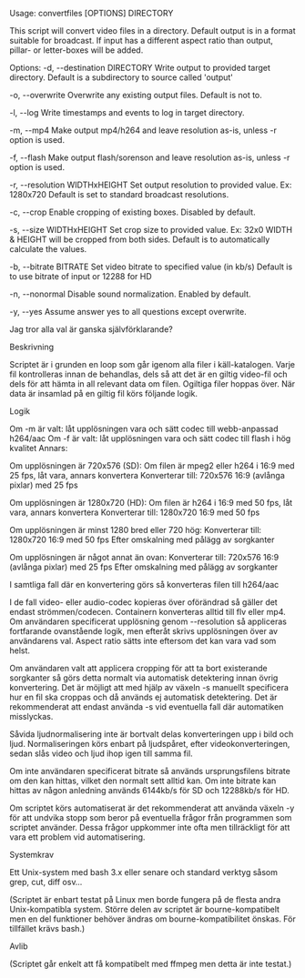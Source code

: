 Usage: convertfiles [OPTIONS] DIRECTORY

This script will convert video files in a directory.
Default output is in a format suitable for broadcast.
If input has a different aspect ratio than output,
pillar- or letter-boxes will be added.

Options:
   -d, --destination DIRECTORY
   Write output to provided target directory.
   Default is a subdirectory to source called 'output'

   -o, --overwrite
   Overwrite any existing output files. Default is not to.

   -l, --log
   Write timestamps and events to log in target directory.

   -m, --mp4
   Make output mp4/h264 and leave resolution as-is,
   unless -r option is used.

   -f, --flash
   Make output flash/sorenson and leave resolution as-is,
   unless -r option is used.

   -r, --resolution WIDTHxHEIGHT
   Set output resolution to provided value. Ex: 1280x720
   Default is set to standard broadcast resolutions.

   -c, --crop
   Enable cropping of existing boxes. Disabled by default.

   -s, --size WIDTHxHEIGHT
   Set crop size to provided value. Ex: 32x0
   WIDTH & HEIGHT will be cropped from both sides.
   Default is to automatically calculate the values.

   -b, --bitrate BITRATE
   Set video bitrate to specified value (in kb/s)
   Default is to use bitrate of input or 12288 for HD

   -n, --nonormal
   Disable sound normalization. Enabled by default.

   -y, --yes
   Assume answer yes to all questions except overwrite.
      
Jag tror alla val är ganska självförklarande?

Beskrivning 

Scriptet är i grunden en loop som går igenom alla filer i käll-katalogen. Varje fil kontrolleras innan de behandlas, dels så att det är en giltig video-fil och dels för att hämta in all relevant data om filen. Ogiltiga filer hoppas över. När data är insamlad på en giltig fil körs följande logik.

Logik

Om -m är valt: låt upplösningen vara och sätt codec till webb-anpassad h264/aac
Om -f är valt: låt upplösningen vara och sätt codec till flash i hög kvalitet
Annars: 

Om upplösningen är 720x576 (SD): 
Om filen är mpeg2 eller h264 i 16:9 med 25 fps, låt vara, annars konvertera 
Konverterar till: 720x576 16:9 (avlånga pixlar) med 25 fps

Om upplösningen är 1280x720 (HD):
Om filen är h264 i 16:9 med 50 fps, låt vara, annars konvertera
Konverterar till: 1280x720 16:9 med 50 fps

Om upplösningen är minst 1280 bred eller 720 hög:
Konverterar till: 1280x720 16:9 med 50 fps
Efter omskalning med pålägg av sorgkanter

Om upplösningen är något annat än ovan:
Konverterar till: 720x576 16:9 (avlånga pixlar) med 25 fps
Efter omskalning med pålägg av sorgkanter

I samtliga fall där en konvertering görs så konverteras filen till h264/aac

I de fall video- eller audio-codec kopieras över oförändrad så gäller det endast strömmen/codecen. Containern konverteras alltid till flv eller mp4. 
Om användaren specificerat upplösning genom --resolution så appliceras fortfarande ovanstående logik, men efteråt skrivs upplösningen över av användarens val. Aspect ratio sätts inte eftersom det kan vara vad som helst. 

Om användaren valt att applicera cropping för att ta bort existerande sorgkanter så görs detta normalt via automatisk detektering innan övrig konvertering. Det är möjligt att med hjälp av växeln -s manuellt specificera hur en fil ska croppas och då används ej automatisk detektering. Det är rekommenderat att endast använda -s vid eventuella fall där automatiken misslyckas. 

Såvida ljudnormalisering inte är bortvalt delas konverteringen upp i bild och ljud. Normaliseringen körs enbart på ljudspåret, efter videokonverteringen, sedan slås video och ljud ihop igen till samma fil.

Om inte användaren specificerat bitrate så används ursprungsfilens bitrate om den kan hittas, vilket den normalt sett alltid kan. Om inte bitrate kan hittas av någon anledning används 6144kb/s för SD och 12288kb/s för HD. 

Om scriptet körs automatiserat är det rekommenderat att använda växeln -y för att undvika stopp som beror på eventuella frågor från programmen som scriptet använder. Dessa frågor uppkommer inte ofta men tillräckligt för att vara ett problem vid automatisering.

Systemkrav

Ett Unix-system med bash 3.x eller senare och standard verktyg såsom grep, cut, diff osv…

(Scriptet är enbart testat på Linux men borde fungera på de flesta andra Unix-kompatibla system. Större delen av scriptet är bourne-kompatibelt men en del funktioner behöver ändras om bourne-kompatibilitet önskas. För tillfället krävs bash.)

Avlib 

(Scriptet går enkelt att få kompatibelt med ffmpeg men detta är inte testat.)

